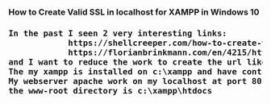 <h3>
            How to Create Valid SSL in localhost for XAMPP in Windows 10
<h3>
<pre>
In the past I seen 2 very interesting links:
            https://shellcreeper.com/how-to-create-valid-ssl-in-localhost-for-xampp/
            https://florianbrinkmann.com/en/4215/https-virtual-hosts-xampp/
and I want to reduce the work to create the url like https://site.test  if have xampp already installed on windows 10.
The my xampp is installed on c:\xampp and have control pannel.
My webserver apache work on my localhost at port 80 so in browser have called with http://localhost:8081
the www-root directory is c:\xampp\htdocs
</pre>

